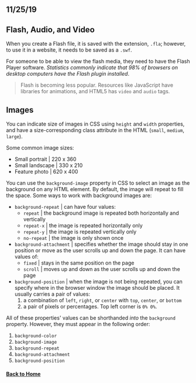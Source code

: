 ## 11/25/19

## Flash, Audio, and Video

When you create a Flash file, it is saved with the extension, `.fla`; however, to use it in a website, it needs to be saved as a `.swf`.

For someone to be able to view the flash media, they need to have the Flash Player software. _Statistics commonly indicate that 98% of browsers on desktop computers have the Flash plugin installed_.

> Flash is becoming less popular. Resources like JavaScript have libraries for animations, and HTML5 has `video` and `audio` tags.

## Images

You can indicate size of images in CSS using `height` and `width` properties, and have a size-corresponding class attribute in the HTML (`small`, `medium`, `large`).

Some common image sizes:
- Small portrait | 220 x 360
- Small landscape | 330 x 210
- Feature photo | 620 x 400

You can use the `background-image` property in CSS to select an image as the background on any HTML element. By default, the image will repeat to fill the space. Some ways to work with background images are:

- `background-repeat` | can have four values:
    - `repeat` | the background image is repeated both horizontally and vertically
    - `repeat-x` | the image is repeated horizontally only
    - `repeat-y` | the image is repeated vertically only
    - `no-repeat` | the image is only shown once
- `background-attachment` | specifies whether the image should stay in one position or move as the user scrolls up and down the page. It can have values of:
    - `fixed` | stays in the same position on the page
    - `scroll` | moves up and down as the user scrolls up and down the page
- `background-position` | when the image is not being repeated, you can specify where in the browser window the image should be placed. It usually carries a pair of values:
    1. a combination of `left`, `right`, or `center` with `top`, `center`, or `bottom`
    2. a pair of pixels or percentages. Top left corner is `0% 0%`.

All of these properties' values can be shorthanded _into_ the `background` property. However, they must appear in the following order:
1. `background-color`
2. `background-image`
3. `background-repeat`
4. `background-attachment`
5. `background-position`



#### [Back to Home](index.md)